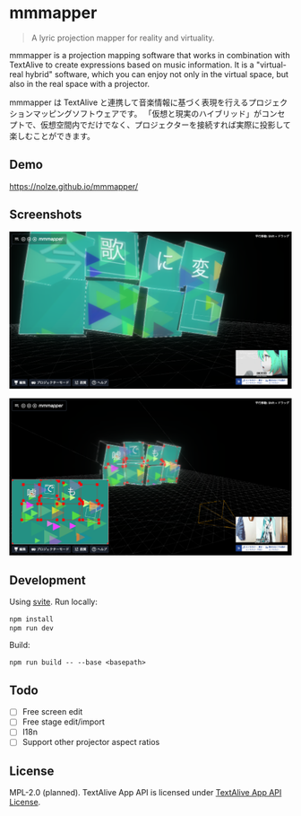 # mmmapper

> A lyric projection mapper for reality and virtuality.

mmmapper is a projection mapping software that works in combination with TextAlive to create expressions based on music information. It is a "virtual-real hybrid" software, which you can enjoy not only in the virtual space, but also in the real space with a projector.

mmmapper は TextAlive と連携して音楽情報に基づく表現を行えるプロジェクションマッピングソフトウェアです。
「仮想と現実のハイブリッド」がコンセプトで、仮想空間内でだけでなく、プロジェクターを接続すれば実際に投影して楽しむことができます。

## Demo

<https://nolze.github.io/mmmapper/>

## Screenshots

![screenshot 1](assets/screenshot1.png)

![screenshot 2](assets/screenshot2.png)

## Development

Using [svite](https://github.com/dominikg/svite). Run locally:

```
npm install
npm run dev
```

Build:

```
npm run build -- --base <basepath>
```

## Todo

* [ ] Free screen edit
* [ ] Free stage edit/import
* [ ] I18n
* [ ] Support other projector aspect ratios

## License

MPL-2.0 (planned). TextAlive App API is licensed under [TextAlive App API License](https://github.com/TextAliveJp/textalive-app-api/blob/master/LICENSE.md).
